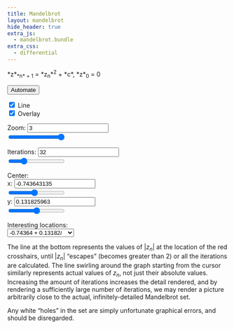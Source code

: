 ```yaml
---
title: Mandelbrot
layout: mandelbrot
hide_header: true
extra_js:
  - mandelbrot.bundle
extra_css:
  - differential
---
```


<div class="head">
*z*<sub>*n* + 1</sub> = *z<sub>n</sub>*<sup>2</sup> + *c*, *z*<sub>0</sub> = 0
</div>

<p><button id="automate-button">Automate</button></p>

<p><input type="checkbox" name="line" id="mode-line" checked> Line
<br>
<input type="checkbox" name="overlay" id="mode-overlay" checked> Overlay
</p>

<p>Zoom:
<input type="number" id="scale-value" value="3">
<br><input type="range" id="scale-range" min="0.0000000001" max="3" value="3" step="0.01"></input>
</p>

<p>Iterations:
<input type="number" id="iterations-value" value="32">
<br><input type="range" id="iterations-range" min="0" max="128" value="32" step="1"></input>
</p>

<p>Center:
<br>x:
<input type="number" id="center-x-value" value="-0.743643135">
<br><input type="range" id="center-x-range" min="-10" max="10" value="-0.743643135" step="0.01"></input>
<br>y:
<input type="number" id="center-y-value" value="0.131825963">
<br><input type="range" id="center-y-range" min="-10" max="10" value="0.131825963" step="0.01"></input>
</p>

<p>Interesting locations:
<br><select id="location-dropdown">
  <option value="-0.743643135 + 0.131825963">
    -0.74364 + 0.13182𝑖
  </option>
  <option value="-0.157024915 + 1.039106103">
    -0.15702 + 1.03911𝑖
  </option>
  <option value="-0.1011 + 0.9563">
    -0.10110 + 0.95630𝑖
  </option>
  <option value="0.001643721971153 + -0.822467633298876">
    0.001643 - 0.82246𝑖
  </option>
  <option value="0.16125 + 0.638438">
    0.161250 + 0.638438𝑖
  </option>
  <option value="-0.5357487292400005 + -0.5258438794399889">
    -0.53574 - 0.525843𝑖
  </option>
</select></p>

<div id="cursor-tracking-note" style="display: none;">
**Note:** Cursor tracking is disabled — the red crosshairs won’t move with your mouse. Press `t` to toggle cursor tracking.
</div>

The line at the bottom represents the values of |*z<sub>n</sub>*| at the
location of the red crosshairs, until |*z<sub>n</sub>*| “escapes” (becomes
greater than 2) or all the iterations are calculated. The line swirling around
the graph starting from the cursor similarly represents actual values of
*z<sub>n</sub>*, not just their absolute values. Increasing the amount of
iterations increases the detail rendered, and by rendering a sufficiently large
number of iterations, we may render a picture arbitrarily close to the actual,
infinitely-detailed Mandelbrot set.

Any white “holes” in the set are simply unfortunate graphical errors, and
should be disregarded.
